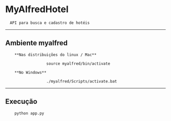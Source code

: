 # MyAlfredHotel

      API para busca e cadastro de hotéis

---

## Ambiente myalfred
        **Nas distribuições do linux / Mac**

                      source myalfred/bin/activate

        **No Windows**

                      ./myalfred/Scripts/activate.bat

---

## Execução

        python app.py
